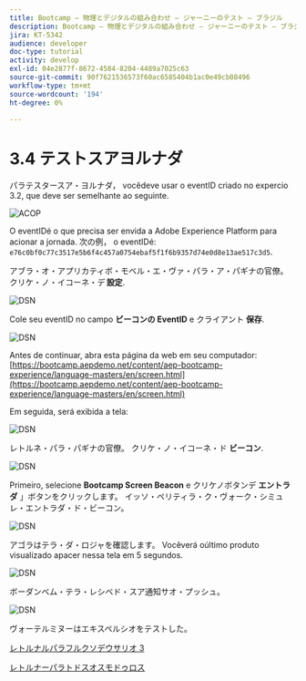 ```yaml
---
title: Bootcamp — 物理とデジタルの組み合わせ — ジャーニーのテスト — ブラジル
description: Bootcamp — 物理とデジタルの組み合わせ — ジャーニーのテスト — ブラジル
jira: KT-5342
audience: developer
doc-type: tutorial
activity: develop
exl-id: 04e2877f-8672-4584-8204-4489a7025c63
source-git-commit: 90f7621536573f60ac6585404b1ac0e49cb08496
workflow-type: tm+mt
source-wordcount: '194'
ht-degree: 0%

---
```


# 3.4 テストスアヨルナダ

パラテスタースア・ヨルナダ， vocêdeve usar o eventID criado no expercio 3.2, que deve ser semelhante ao seguinte.

![ACOP](./images/payloadeventID.png)

O eventIDé o que precisa ser envida a Adobe Experience Platform para acionar a jornada. 次の例， o eventIDé:
`e76c0bf0c77c3517e5b6f4c457a0754ebaf5f1f6b9357d74e0d8e13ae517c3d5`.

アブラ・オ・アプリカティボ・モベル・エ・ヴァ・パラ・ア・パギナの官僚。 クリケ・ノ・イコーネ・デ **設定**.

![DSN](./images/appsett.png)

Cole seu eventID no campo **ビーコンの EventID** e クライアント **保存**.

![DSN](./images/beacon1.png)

Antes de continuar, abra esta página da web em seu computador: [https://bootcamp.aepdemo.net/content/aep-bootcamp-experience/language-masters/en/screen.html](https://bootcamp.aepdemo.net/content/aep-bootcamp-experience/language-masters/en/screen.html)

Em seguida, será exibida a tela:

![DSN](./images/screen1.png)

レトルネ・パラ・パギナの官僚。 クリケ・ノ・イコーネ・ド **ビーコン**.

![DSN](./images/app23.png)

Primeiro, selecione **Bootcamp Screen Beacon** e クリケノボタンデ **エントラダ** 」ボタンをクリックします。 イッソ・ペリティラ・ク・ヴォーク・シミュレ・エントラダ・ド・ビーコン。

![DSN](./images/app21.png)

アゴラはテラ・ダ・ロジャを確認します。 Vocêverá oúltimo produto visualizado apacer nessa tela em 5 segundos.

![DSN](./images/beacon3.png)

ボーダンベム・テラ・レシベド・スア通知サオ・プッシュ。

![DSN](./images/beacon2.png)

ヴォーテルミヌーはエキスペルシオをテストした。

[レトルナルパラフルクソデウサリオ 3](./uc3.md)

[レトルナーパラトドスオスモドゥロス](../../overview.md)
